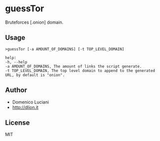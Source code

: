 # guessTor
Bruteforces [.onion] domain.

## Usage

```
>guessTor [-a AMOUNT_OF_DOMAINS] [-t TOP_LEVEL_DOMAIN]

help:
-h, --help
-a AMOUNT_OF_DOMAINS, The amount of links the script generate.
-t TOP_LEVEL_DOMAIN, The top level domain to append to the generated URL, by default is "onion".
```

## Author

* Domenico Luciani
* http://dlion.it

## License
MIT
